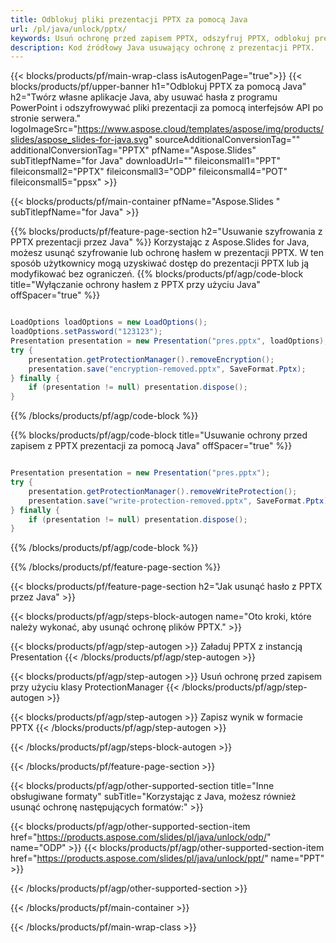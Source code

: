 ```yaml
---
title: Odblokuj pliki prezentacji PPTX za pomocą Java
url: /pl/java/unlock/pptx/
keywords: Usuń ochronę przed zapisem PPTX, odszyfruj PPTX, odblokuj prezentację PPTX, usuń ochronę PPTX
description: Kod źródłowy Java usuwający ochronę z prezentacji PPTX.
---
```


{{< blocks/products/pf/main-wrap-class isAutogenPage="true">}}
{{< blocks/products/pf/upper-banner h1="Odblokuj PPTX za pomocą Java" h2="Twórz własne aplikacje Java, aby usuwać hasła z programu PowerPoint i odszyfrowywać pliki prezentacji za pomocą interfejsów API po stronie serwera." logoImageSrc="https://www.aspose.cloud/templates/aspose/img/products/slides/aspose_slides-for-java.svg" sourceAdditionalConversionTag="" additionalConversionTag="PPTX" pfName="Aspose.Slides" subTitlepfName="for Java" downloadUrl="" fileiconsmall1="PPT" fileiconsmall2="PPTX" fileiconsmall3="ODP" fileiconsmall4="POT" fileiconsmall5="ppsx" >}}

{{< blocks/products/pf/main-container pfName="Aspose.Slides " subTitlepfName="for Java" >}}

{{% blocks/products/pf/feature-page-section  h2="Usuwanie szyfrowania z PPTX prezentacji przez Java" %}}
Korzystając z Aspose.Slides for Java, możesz usunąć szyfrowanie lub ochronę hasłem w prezentacji PPTX. W ten sposób użytkownicy mogą uzyskiwać dostęp do prezentacji PPTX lub ją modyfikować bez ograniczeń.
{{% blocks/products/pf/agp/code-block title="Wyłączanie ochrony hasłem z PPTX przy użyciu Java" offSpacer="true" %}}

```java

LoadOptions loadOptions = new LoadOptions();
loadOptions.setPassword("123123");
Presentation presentation = new Presentation("pres.pptx", loadOptions);
try {
    presentation.getProtectionManager().removeEncryption();
    presentation.save("encryption-removed.pptx", SaveFormat.Pptx);
} finally {
    if (presentation != null) presentation.dispose();
}
```

{{% /blocks/products/pf/agp/code-block %}}

{{% blocks/products/pf/agp/code-block title="Usuwanie ochrony przed zapisem z PPTX prezentacji za pomocą Java" offSpacer="true" %}}

```java

Presentation presentation = new Presentation("pres.pptx");
try {
    presentation.getProtectionManager().removeWriteProtection();
    presentation.save("write-protection-removed.pptx", SaveFormat.Pptx);
} finally {
    if (presentation != null) presentation.dispose();
}
```

{{% /blocks/products/pf/agp/code-block %}}

{{% /blocks/products/pf/feature-page-section %}}

{{< blocks/products/pf/feature-page-section  h2="Jak usunąć hasło z PPTX przez Java" >}}

{{< blocks/products/pf/agp/steps-block-autogen name="Oto kroki, które należy wykonać, aby usunąć ochronę plików PPTX." >}}

{{< blocks/products/pf/agp/step-autogen >}}
Załaduj PPTX z instancją Presentation
{{< /blocks/products/pf/agp/step-autogen >}}

{{< blocks/products/pf/agp/step-autogen >}}
Usuń ochronę przed zapisem przy użyciu klasy ProtectionManager
{{< /blocks/products/pf/agp/step-autogen >}}

{{< blocks/products/pf/agp/step-autogen >}}
Zapisz wynik w formacie PPTX
{{< /blocks/products/pf/agp/step-autogen >}}

{{< /blocks/products/pf/agp/steps-block-autogen >}}

{{< /blocks/products/pf/feature-page-section >}}

{{< blocks/products/pf/agp/other-supported-section title="Inne obsługiwane formaty" subTitle="Korzystając z Java, możesz również usunąć ochronę następujących formatów:" >}}

{{< blocks/products/pf/agp/other-supported-section-item href="https://products.aspose.com/slides/pl/java/unlock/odp/" name="ODP" >}}
{{< blocks/products/pf/agp/other-supported-section-item href="https://products.aspose.com/slides/pl/java/unlock/ppt/" name="PPT" >}}


{{< /blocks/products/pf/agp/other-supported-section >}}

{{< /blocks/products/pf/main-container >}}
    
{{< /blocks/products/pf/main-wrap-class >}}